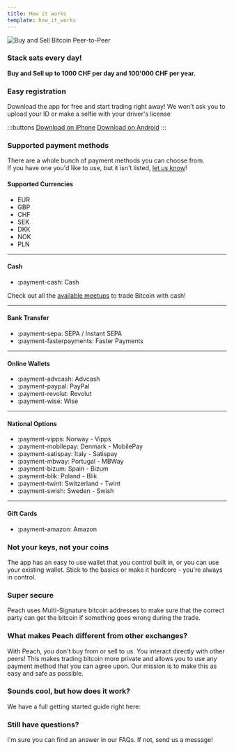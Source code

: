 ```yaml
---
title: How it works
template: how_it_works
---
```

<!--[teaser]-->
![Buy and Sell Bitcoin Peer-to-Peer](/img/how-it-works/buy-and-sell-bitcoin-peer-to-peer.png)

### Stack sats <span>every day</span>!

**Buy and Sell up to 1000 CHF per day and 100'000 CHF per year.**

<!--[easy_registration]-->
### Easy registration

Download the app for free and start trading right away! We won't ask you to upload your ID or make a selfie with your driver's license

:::buttons
[Download on iPhone]($iosUrl$)
[Download on Android]($androidUrl$)
:::

<!--[payment_methods]-->
### Supported payment methods

There are a whole bunch of payment methods you can choose from.<br>
If you have one you'd like to use, but it isn't listed, [let us know](mailto:$contactEmail$?subject=Payment%20method)!

#### Supported Currencies

- EUR
- GBP
- CHF
- SEK
- DKK
- NOK
- PLN

---

#### Cash

- :payment-cash: Cash

Check out all the [available meetups](/for-meetups/) to trade Bitcoin with cash!

---

#### Bank Transfer

- :payment-sepa: SEPA / Instant SEPA
- :payment-fasterpayments: Faster Payments

---

#### Online Wallets

- :payment-advcash: Advcash
- :payment-paypal: PayPal
- :payment-revolut: Revolut
- :payment-wise: Wise

---

#### National Options

- :payment-vipps: Norway - Vipps
- :payment-mobilepay: Denmark - MobilePay
- :payment-satispay: Italy - Satispay
- :payment-mbway: Portugal - MBWay
- :payment-bizum: Spain - Bizum
- :payment-blik: Poland - Blik
- :payment-twint: Switzerland - Twint
- :payment-swish: Sweden - Swish

---

#### Gift Cards

- :payment-amazon: Amazon

<!--[self_custody]-->
### Not your keys, not your coins

The app has an easy to use wallet that you control built in, or you can use your existing wallet. Stick to the basics or make it hardcore - you're always in control.

<!--[security]-->
### Super secure

Peach uses Multi-Signature bitcoin addresses to make sure that the correct party can get the bitcoin if something goes wrong during the trade.

<!--[difference]-->
### What makes Peach different from other exchanges?

With Peach, you don't buy from or sell to us.
You interact directly with other peers!
This makes trading bitcoin more private and allows you to use any payment method that you can agree upon.
Our mission is to make this as easy and safe as possible.  

<!--[sounds_cool]-->
### Sounds cool, but how does it work?

We have a full getting started guide right here:

<!--[questions]-->
### Still have questions?

I'm sure you can find an answer in our FAQs.
If not, send us a message!
